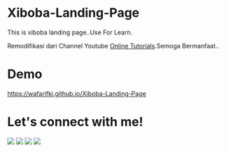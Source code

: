 # Xiboba-Landing-Page
This is xiboba landing page..Use For Learn.

Remodifikasi dari Channel Youtube <a href="https://www.youtube.com/watch?v=91Q6RvKvd7o" target="_blank">Online Tutorials</a>.Semoga Bermanfaat..

# Demo
 <a href="https://wafarifki.github.io/Xiboba-Landing-Page/" target="_blank">https://wafarifki.github.io/Xiboba-Landing-Page</a>
 
# Let's connect with me!
<p>
    <a href="https://wafarifki.github.io" target="_blank"><img src="https://img.shields.io/badge/Website-https://wafarifki.io-blue?" /></a>
    <a href="https://www.linkedin.com/in/wafa-rifqi-anafin-553b591b7/" target="_blank"><img src="https://img.shields.io/badge/Linkedin-WafaRifkiAnafin_-blue" /></a>
    <a href="https://facebook.com/wafarifkianafin" target="_blank"><img src="https://img.shields.io/badge/Facebook-wafarifkianafin-blue" /></a>
    <a href="https://instagram.com/wafarifki_" target="_blank"><img src="https://img.shields.io/badge/Instagram-@wafarifki_-blue" /></a>
</p>
